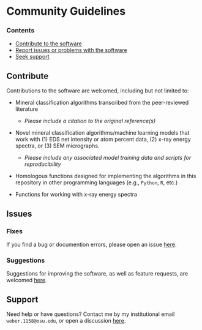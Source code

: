 # **Community Guidelines**

### Contents
* [Contribute to the software](#contribute)
* [Report issues or problems with the software](#issues)
* [Seek support](#support)

## Contribute
Contributions to the software are welcomed, including but not limited to:

- Mineral classification algorithms transcribed from the peer-reviewed literature
   - *Please include a citation to the original reference(s)*

- Novel mineral classification algorithms/machine learning models that work with (1) EDS net intensity or atom percent data, (2) x-ray energy spectra, or (3) SEM micrographs.
   - *Please include any associated model training data and scripts for reproducibility*

- Homologous  functions designed for implementing the algorithms in this repository in other programming languages (e.g., `Python`, `R`, etc.)

- Functions for working with x-ray energy spectra

<!--
### How to contribute:
1. Fork the repository
2. Create a new branch
3. Make your changes
4. Commit your changes
5. Push to the branch
6. Open a pull request
-->

## Issues
### Fixes
If you find a bug or documention errors, please open an issue [here](https://github.com/weber1158/eds-classification.jl/issues). 

### Suggestions
Suggestions for improving the software, as well as feature requests, are welcomed [here](https://github.com/weber1158/eds-classification.jl/issues).

## Support
Need help or have questions? Contact me by my institutional email `weber.1158@osu.edu`, or open a discussion [here](https://github.com/weber1158/eds-classification.jl/discussions).